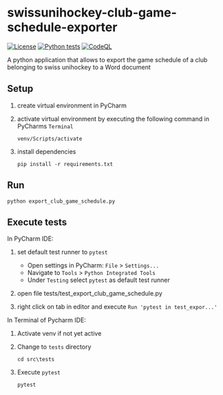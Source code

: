 # swissunihockey-club-game-schedule-exporter
[![License](https://img.shields.io/badge/license-Apache%20License%202.0-blue.svg)](https://github.com/rufer7/swissunihockey-club-game-schedule-exporter/blob/main/LICENSE)
[![Python tests](https://github.com/rufer7/swissunihockey-club-game-schedule-exporter/workflows/Python%20tests/badge.svg)](https://github.com/rufer7/swissunihockey-club-game-schedule-exporter/actions?query=workflow%3A%22Python+tests%22)
[![CodeQL](https://github.com/rufer7/swissunihockey-club-game-schedule-exporter/workflows/CodeQL/badge.svg)](https://github.com/rufer7/swissunihockey-club-game-schedule-exporter/actions?query=workflow%3ACodeQL)

A python application that allows to export the game schedule of a club belonging to swiss unihockey to a Word document


## Setup
1. create virtual environment in PyCharm
1. activate virtual environment by executing the following command in PyCharms `Terminal`

    `venv/Scripts/activate`

1. install dependencies

    `pip install -r requirements.txt`

## Run
`python export_club_game_schedule.py`


## Execute tests
In PyCharm IDE:

1. set default test runner to `pytest`

    - Open settings in PyCharm: `File` > `Settings...`
    - Navigate to `Tools` > `Python Integrated Tools`
    - Under `Testing` select `pytest` as default test runner

1. open file tests/test_export_club_game_schedule.py

1. right click on tab in editor and execute `Run 'pytest in test_expor...'`

In Terminal of Pycharm IDE:
1. Activate venv if not yet active
1. Change to `tests` directory

    `cd src\tests`
1. Execute `pytest`

    `pytest`

